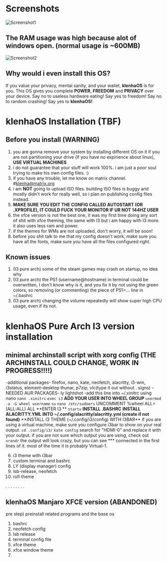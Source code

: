 # Screenshots
![Screenshot1](https://user-images.githubusercontent.com/103518800/166099314-38ee1c51-2d3f-4ade-b7f7-d7acda3c94dc.png)
## The RAM usage was high because alot of windows open. (normal usage is ~600MB)
![Screenshot2](https://user-images.githubusercontent.com/103518800/166099324-c2839a61-1e7a-48c3-a012-07947d7239c9.png)

## Why would i even install this OS?
If you value your privacy, mental sanity, and your wallet, **klenhaOS** is for you.
This OS gives you complete **POWER**, **FREEDOM** and **PRIVACY** over your device.
Say no to useless hardware eating! Say yes to freedom! Say no to random crashing! Say yes to **klenhaOS!**

# klenhaOS Installation (TBF)
## Before you install (WARNING)
1. you are gonna remove your system by installing different OS on it if you are not partitioning your drive (if you have no expirience about linux), **USE VIRTUAL MACHINES**
2. i do not guarantee that your stuff will work 100%. i am just a poor soul trying to make his own config files. :)
3. if you have any trouble, let me know on matrix channel. #klenha@matrix.org
4. i am **NOT** going to upload ISO files. building ISO files is buggy and mostly didn't work for really well, so i plan on publishing config files instead.
5. **MAKE SURE YOU EDIT THE CONFIG CALLED AUTOSTART (OR .XPROFILE), IT COULD FUCK YOUR MONITOR IF UR NOT 144HZ USER**
6. the xfce version is not the best one, it was my first time doing any sort of shit with xfce theming, the same with I3 but i am happy with I3 more. it also uses less ram and power.
7. if the themes for WMs are not uploaded, don't worry, it will be soon!
8. before you shit talk to me that my config doesn't work, make sure you have all the fonts, make sure you have all the files configured right.

## Known issues
1. (I3 pure arch) some of the steam games may crash on startup, no idea why
2. (I3 pure arch) the PS1 (username@hostname) in terminal could be overwritten, I don't know why is it, and you fix it by not using the green colors, so removing (or commenting) the piece of PS1=... line in ~/.bashrc
3. (I3 pure arch) changing the volume repeatedly will show super high CPU usage, even if its not.


# klenhaOS Pure Arch I3 version installation
## minimal archinstall script with xorg config **(THE ARCHINSTALL COULD CHANGE, WORK IN PROGRESS!!!!)**
-additional packages- firefox, nano, kate, neofetch, alacritty, i3-wm, i3status, element-desktop thunar, p7zip, vlc(type it out without . signs)
-NEEDED AUR PACKAGES- ly lightshot
-add this line into ~/.xinitrc using nano 
`nano .xinitrc`
`exec i3`
**ADD YOUR USER INTO WHEEL GROUP**
`usermod -a -G wheel username`
`su`
`nano /etc/sudoers`
UNCOMMENT %wheel ALL=(ALL:ALL) ALL 
**ENTER I3 **
`startx`
**INSTALL .BASHRC**
**INSTALL ALACRITTY.YML INTO ~/.config/alacritty/alacritty.yml (create if not found)** 
**INSTALL I3 THEME (~/.config/i3/config) WITH I3BAR**
if you are using a virtual machine, make sure you configure i3bar to show on your real output.
`cd .config/i3/`
`kate config`
search for "HDMI-0" and replace it with your output.
if you are not sure which output you are using, check out
`xrandr`
the output will look crazy, but you can see *** connected in the first lines of it.
most of the time it is probably Virtual-1.


6. i3 theme with i3bar
7. custom terminal and bashrc
8. LY (display manager) config
9. lsb-release, neofetch
10. rofi theme


.
.
.
.
.
.
.
.

## klenhaOS Manjaro XFCE version (ABANDONED)
pre step) preinstall related programs and the base os 
1. bashrc
2. neofetch config
3. lsb release
4. terminal config file
5. xfce theme
6. xfce window theme
7.
